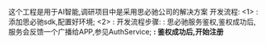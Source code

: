 这个工程是用于AI智能,调研项目中是采用思必驰公司的解决方案
开发流程:
<1> : 添加思必驰sdk,配置好环境;
<2> : 开发流程步骤:
<a> : 思必驰服务鉴权,鉴权成功后,服务会反馈一个广播给APP,参见AuthService;
<b> : 鉴权成功后,开始注册